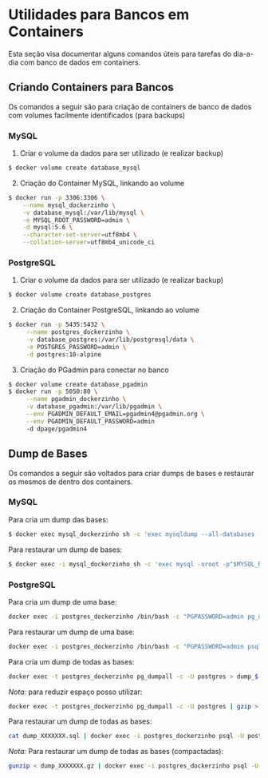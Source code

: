 # Utilidades para Bancos em Containers

Esta seção visa documentar alguns comandos úteis para tarefas do dia-a-dia com banco de dados em containers.

## Criando Containers para Bancos

Os comandos a seguir são para criação de containers de banco de dados com volumes facilmente identificados (para backups)

### MySQL

1. Criar o volume da dados para ser utilizado (e realizar backup)
``` bash
$ docker volume create database_mysql
```

2. Criação do Container MySQL, linkando ao volume
``` bash
$ docker run -p 3306:3306 \
    --name mysql_dockerzinho \
    -v database_mysql:/var/lib/mysql \
    -e MYSQL_ROOT_PASSWORD=admin \
    -d mysql:5.6 \
    --character-set-server=utf8mb4 \
    --collation-server=utf8mb4_unicode_ci
```

### PostgreSQL

1. Criar o volume da dados para ser utilizado (e realizar backup)
``` bash
$ docker volume create database_postgres
```

2. Criação do Container PostgreSQL, linkando ao volume
``` bash
$ docker run -p 5435:5432 \
     --name postgres_dockerzinho \
     -v database_postgres:/var/lib/postgresql/data \
     -e POSTGRES_PASSWORD=admin \
     -d postgres:10-alpine
```
3. Criação do PGadmin para conectar no banco
``` bash
$ docker volume create database_pgadmin
$ docker run -p 5050:80 \
     --name pgadmin_dockerzinho \
     -v database_pgadmin:/var/lib/pgadmin \
     --env PGADMIN_DEFAULT_EMAIL=pgadmin4@pgadmin.org \
     --env PGADMIN_DEFAULT_PASSWORD=admin
     -d dpage/pgadmin4
```


## Dump de Bases

Os comandos a seguir são voltados para criar dumps de bases e restaurar os mesmos de dentro dos containers.

### MySQL

Para cria um dump das bases:
``` bash
$ docker exec mysql_dockerzinho sh -c 'exec mysqldump --all-databases -uroot -p"$MYSQL_ROOT_PASSWORD"' > /home/{{user}}/mysql-databases.sql
```

Para restaurar um dump de bases:
``` bash
$ docker exec -i mysql_dockerzinho sh -c 'exec mysql -uroot -p"$MYSQL_ROOT_PASSWORD"' < /home/{{user}}/mysql-databases.sql
```

### PostgreSQL

Para cria um dump de uma base:
``` bash
docker exec -i postgres_dockerzinho /bin/bash -c "PGPASSWORD=admin pg_dump --username postgres {{database_name}}" >  /home/{{user}}/{{database_name}}_`date +%d-%m-%Y"_"%H_%M_%S`.sql
```

Para restaurar um dump de uma base:
``` bash
docker exec -i postgres_dockerzinho /bin/bash -c "PGPASSWORD=admin psql --username postgres {{database_name}}" < /home/{{user}}/{{database_name}}_XXXXXXX.sql
```

Para cria um dump de todas as bases:
``` bash
docker exec -t postgres_dockerzinho pg_dumpall -c -U postgres > dump_$(date +"%Y-%m-%d_%H_%M_%S").sql
```
*Nota:* para reduzir espaço posso utilizar:
``` bash
docker exec -t postgres_dockerzinho pg_dumpall -c -U postgres | gzip > ./dump_$(date +"%Y-%m-%d_%H_%M_%S").gz
```

Para restaurar um dump de todas as bases:
``` bash
cat dump_XXXXXXX.sql | docker exec -i postgres_dockerzinho psql -U postgres
```
*Nota:* Para restaurar um dump de todas as bases (compactadas):
``` bash
gunzip < dump_XXXXXXX.gz | docker exec -i postgres_dockerzinho psql -U postgres
```

